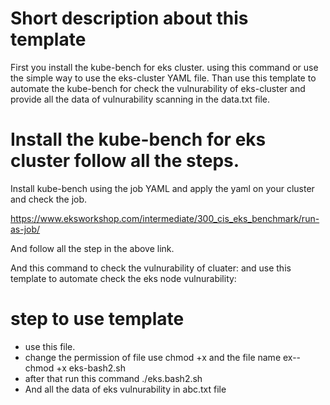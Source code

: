 # Short description about this template
First you install the kube-bench for eks cluster. using this command or use the simple way to use the eks-cluster YAML file. 
Than use this template to automate the kube-bench for check the vulnurability of eks-cluster and provide all the data of vulnurability scanning in the data.txt file.

# Install the kube-bench for eks cluster follow all the steps. 
Install kube-bench 
using the job YAML and apply the yaml on your cluster and check the job.

https://www.eksworkshop.com/intermediate/300_cis_eks_benchmark/run-as-job/

And follow all the step in the above link.


And this command to check the vulnurability of cluater:
 and use this template to automate check the eks node vulnurability:
 # step to use template

 * use this file.
 * change the permission of file use chmod +x and the file name ex-- chmod +x eks-bash2.sh
 * after that run this command ./eks.bash2.sh
 * And all the data of eks vulnurability in abc.txt file
